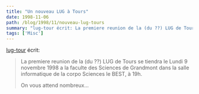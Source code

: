 ```yaml
---
title: "Un nouveau LUG à Tours"
date: 1998-11-06
path: /blog/1998/11/nouveau-lug-tours
summary: "lug-tour écrit: La premiere reunion de la (du ??) LUG de Tours se tiendra le Lundi 9 novembre 1998 a la faculte des Sciences de Grandmont dans la salle informatique de la corpo Sciences le BEST, à 19h."
tags: ['Misc']
---
```


<P>
<A HREF="mailto:lug-tours@mail.dotcom.fr">lug-tour</A> écrit:
</P>

<BLOCKQUOTE>
<P>
La premiere reunion de la (du ??) LUG de Tours se tiendra le Lundi
9 novembre 1998 a la faculte des Sciences de Grandmont dans la salle
informatique de la corpo Sciences le BEST, à 19h.
</P>

<P>
On vous attend nombreux...
</P>

</BLOCKQUOTE>


